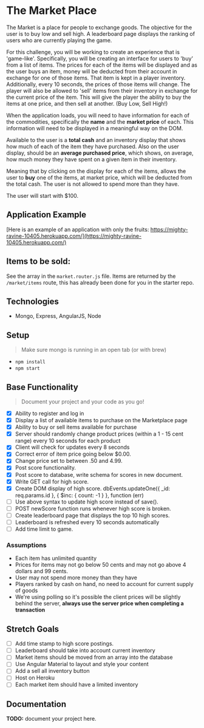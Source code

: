 # The Market Place

The Market is a place for people to exchange goods. The objective for the user is to buy low and sell high. A leaderboard page displays the ranking of users who are currently playing the game.

For this challenge, you will be working to create an experience that is 'game-like'. Specifically, you will be creating an interface for users to 'buy' from a list of items. The prices for each of the items will be displayed and as the user buys an item, money will be deducted from their account in exchange for one of those items. That item is kept in a player inventory. Additionally, every 10 seconds, the prices of those items will change. The player will also be allowed to 'sell' items from their inventory in exchange for the current price of the item.  This will give the player the ability to buy the items at one price, and then sell at another. (Buy Low, Sell High!)

When the application loads, you will need to have information for each of the commodities, specifically the **name** 
and the **market price** of each. This information will need to be displayed in a meaningful way on the DOM.

Available to the user is a **total cash** and an inventory display that shows how much of each of the item they have purchased. Also on the user display, should be an **average purchased price**, which shows, on average, how much money they have spent on a given item in their inventory.

Meaning that by clicking on the display for each of the items, allows the user to **buy** one of the items, at market price, which will be deducted from the total cash. The user is not allowed to spend more than they have.

The user will start with $100.

## Application Example
[Here is an example of an application with only the fruits: https://mighty-ravine-10405.herokuapp.com/](https://mighty-ravine-10405.herokuapp.com/)

## Items to be sold:

See the array in the `market.router.js` file. Items are returned by the `/market/items` route, this has already been done for you in the starter repo. 


## Technologies

- Mongo, Express, AngularJS, Node

## Setup

> Make sure mongo is running in an open tab (or with brew)

- `npm install`
- `npm start`

## Base Functionality

> Document your project and your code as you go!

- [x] Ability to register and log in
- [x] Display a list of available items to purchase on the Marketplace page
- [x] Ability to buy or sell items available for purchase
- [x] Server should randomly change product prices (within a 1 - 15 cent range) every 10 seconds for each product
- [x] Client will check for updates every 8 seconds
- [x] Correct error of item price going below $0.00.
- [x] Change price set to between .50 and 4.99.
- [x] Post score functionality.
- [x] Post score to database, write schema for scores in new document.
- [x] Write GET call for high score.
- [x] Create DOM display of high score.
dbEvents.updateOne({ _id: req.params.id }, { $inc: { count: -1 } }, function (err)
- [ ] Use above syntax to update high score instead of save().
- [ ] POST newScore function runs whenever high score is broken.
- [ ] Create leaderboard page that displays the top 10 high scores.
- [ ] Leaderboard is refreshed every 10 seconds automatically
- [ ] Add time limit to game.

### Assumptions

- Each item has unlimited quantity
- Prices for items may not go below 50 cents and may not go above 4 dollars and 99 cents.
- User may not spend more money than they have
- Players ranked by cash on hand, no need to account for current supply of goods
- We're using polling so it's possible the client prices will be slightly behind the server, **always use the server price when completing a transaction**

## Stretch Goals

- [ ] Add time stamp to high score postings.
- [ ] Leaderboard should take into account current inventory
- [ ] Market items should be moved from an array into the database
- [ ] Use Angular Material to layout and style your content
- [ ] Add a sell all inventory button
- [ ] Host on Heroku
- [ ] Each market item should have a limited inventory

## Documentation

**TODO:** document your project here.
